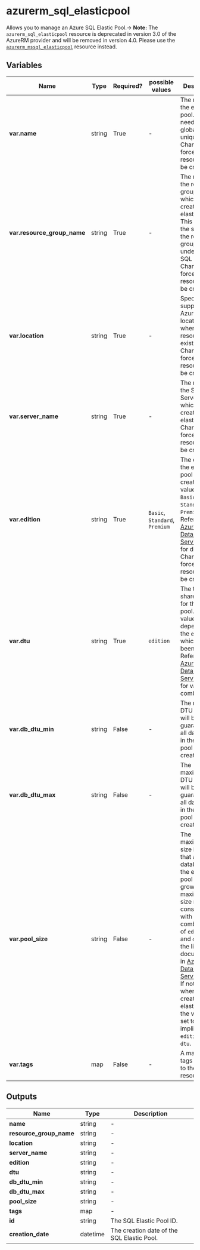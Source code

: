 # azurerm_sql_elasticpool

Allows you to manage an Azure SQL Elastic Pool.-> **Note:** The `azurerm_sql_elasticpool` resource is deprecated in version 3.0 of the AzureRM provider and will be removed in version 4.0. Please use the [`azurerm_mssql_elasticpool`](https://registry.terraform.io/providers/hashicorp/azurerm/latest/docs/resources/mssql_elasticpool) resource instead.

## Variables

| Name | Type | Required? |  possible values |  Description |
| ---- | ---- | --------- |  ----------- | ----------- |
| **var.name** | string | True | -  |  The name of the elastic pool. This needs to be globally unique. Changing this forces a new resource to be created. | 
| **var.resource_group_name** | string | True | -  |  The name of the resource group in which to create the elastic pool. This must be the same as the resource group of the underlying SQL server. Changing this forces a new resource to be created. | 
| **var.location** | string | True | -  |  Specifies the supported Azure location where the resource exists. Changing this forces a new resource to be created. | 
| **var.server_name** | string | True | -  |  The name of the SQL Server on which to create the elastic pool. Changing this forces a new resource to be created. | 
| **var.edition** | string | True | `Basic`, `Standard`, `Premium`  |  The edition of the elastic pool to be created. Valid values are `Basic`, `Standard`, and `Premium`. Refer to [Azure SQL Database Service Tiers](https://docs.microsoft.com/en-gb/azure/sql-database/sql-database-service-tiers#elastic-pool-service-tiers-and-performance-in-edtus) for details. Changing this forces a new resource to be created. | 
| **var.dtu** | string | True | `edition`  |  The total shared DTU for the elastic pool. Valid values depend on the `edition` which has been defined. Refer to [Azure SQL Database Service Tiers](https://docs.microsoft.com/en-gb/azure/sql-database/sql-database-service-tiers#elastic-pool-service-tiers-and-performance-in-edtus) for valid combinations. | 
| **var.db_dtu_min** | string | False | -  |  The minimum DTU which will be guaranteed to all databases in the elastic pool to be created. | 
| **var.db_dtu_max** | string | False | -  |  The maximum DTU which will be guaranteed to all databases in the elastic pool to be created. | 
| **var.pool_size** | string | False | -  |  The maximum size in MB that all databases in the elastic pool can grow to. The maximum size must be consistent with combination of `edition` and `dtu` and the limits documented in [Azure SQL Database Service Tiers](https://docs.microsoft.com/en-gb/azure/sql-database/sql-database-service-tiers#elastic-pool-service-tiers-and-performance-in-edtus). If not defined when creating an elastic pool, the value is set to the size implied by `edition` and `dtu`. | 
| **var.tags** | map | False | -  |  A mapping of tags to assign to the resource. | 



## Outputs

| Name | Type | Description |
| ---- | ---- | --------- | 
| **name** | string  | - | 
| **resource_group_name** | string  | - | 
| **location** | string  | - | 
| **server_name** | string  | - | 
| **edition** | string  | - | 
| **dtu** | string  | - | 
| **db_dtu_min** | string  | - | 
| **db_dtu_max** | string  | - | 
| **pool_size** | string  | - | 
| **tags** | map  | - | 
| **id** | string  | The SQL Elastic Pool ID. | 
| **creation_date** | datetime  | The creation date of the SQL Elastic Pool. | 